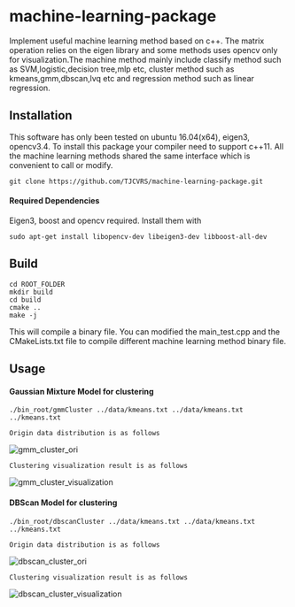 # machine-learning-package
Implement useful machine learning method based on c++. The matrix operation relies on the eigen library and some methods uses opencv only for visualization.The machine method mainly include classify method such as SVM,logistic,decision tree,mlp etc, cluster method such as kmeans,gmm,dbscan,lvq etc and regression method such as linear regression.

## Installation
This software has only been tested on ubuntu 16.04(x64), eigen3, opencv3.4. To install this package your compiler need to support c++11. All the machine learning methods shared the same interface which is convenient to call or modify.
```
git clone https://github.com/TJCVRS/machine-learning-package.git
```
#### Required Dependencies
Eigen3, boost and opencv required. Install them with
```
sudo apt-get install libopencv-dev libeigen3-dev libboost-all-dev
```

## Build
```
cd ROOT_FOLDER
mkdir build
cd build
cmake ..
make -j
```
This will compile a binary file. You can modified the main_test.cpp and the CMakeLists.txt file to compile different machine learning method binary file.

## Usage
#### Gaussian Mixture Model for clustering
```
./bin_root/gmmCluster ../data/kmeans.txt ../data/kmeans.txt ../kmeans.txt
```
`Origin data distribution is as follows`

![gmm_cluster_ori](https://github.com/TJCVRS/machine-learning-package/blob/master/data/images/gmm_cluster_ori.jpg)

`Clustering visualization result is as follows`

![gmm_cluster_visualization](https://github.com/TJCVRS/machine-learning-package/blob/master/data/images/gmm_cluster.gif)

#### DBScan Model for clustering
```
./bin_root/dbscanCluster ../data/kmeans.txt ../data/kmeans.txt ../kmeans.txt
```
`Origin data distribution is as follows`

![dbscan_cluster_ori](https://github.com/TJCVRS/machine-learning-package/blob/master/data/images/dnscan_ori.png)

`Clustering visualization result is as follows`

![dbscan_cluster_visualization](https://github.com/TJCVRS/machine-learning-package/blob/master/data/images/dbscan_result.png)


